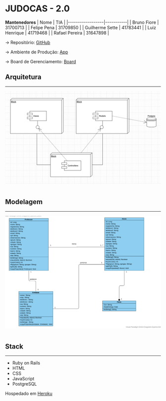 # JUDOCAS - 2.0

**Mantenedores**
|      Nome        |    TIA    |
|------------------|-----------|
| Bruno Fiore      | 31700713  |
| Felipe Pena      | 31709850  |
| Guilherme Sette  | 41783441  |
| Luiz Henrique    | 41719468  |
| Rafael Pereira   | 31647898  |


-> Repositório: [GitHub](https://github.com/GuilhermeeSette/Judocas-2.0)

-> Ambiente de Produção: [App](https://judocas.herokuapp.com/)

-> Board de Gerenciamento: [Board](https://github.com/GuilhermeeSette/Judocas-2.0/projects/1)

## Arquitetura
---
<img src="app/assets/images/arq.png"
     alt="Arquitetura"
     style="float: left; margin-right: 10px;" />


&nbsp;


## Modelagem
---
<img src="app/assets/images/diagrama.png"
     alt="Diagrama"
     style="float: left; margin-right: 10px;" />


&nbsp;


## Stack
---
- Ruby on Rails
- HTML
- CSS
- JavaScript
- PostgreSQL

Hospedado em [Heroku](www.heroku.com)
